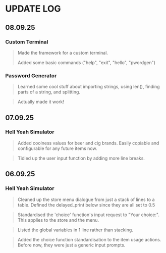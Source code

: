 # UPDATE LOG

## 08.09.25

### Custom Terminal

> Made the framework for a custom terminal.
> 
> Added some basic commands ("help", "exit", "hello", "pwordgen")

### Password Generator

> Learned some cool stuff about importing strings, using len(), finding parts of a string, and splitting.

> Actually made it work!

## 07.09.25

### Hell Yeah Simulator
> Added coolness values for beer and cig brands. Easily copiable and configurable for any future items now.

> Tidied up the user input function by adding more line breaks.

## 06.09.25

### Hell Yeah Simulator
> Cleaned up the store menu dialogue from just a stack of lines to a table. Defined the delayed_print below since they are all set to 0.5

> Standardised the 'choice' function's input request to "Your choice:". This applies to the store and the menu.

> Listed the global variables in 1 line rather than stacking.

> Added the choice function standardisation to the item usage actions. Before now, they were just a generic input prompts.





